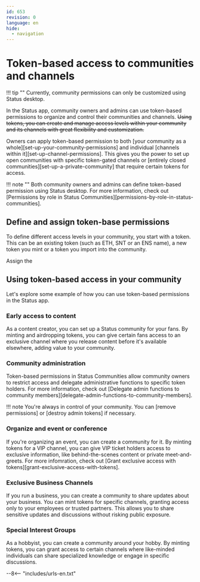 ```yaml
---
id: 653
revision: 0
language: en
hide:
  - navigation
---
```


# Token-based access to communities and channels

<!-- Things to discuss

- What are token-based permissions
- Who can create these permissions
- How can I configure the permissions in communities and channels
- What tokens can owners use to create permissions
- How can owners distribute the tokens
- Examples of using these token-based permissions in Status Communities.

-->

!!! tip ""
    Currently, community permissions can only be customized using Status desktop.

In the Status app, community owners and admins can use token-based permissions to organize and control their communities and channels. ~~Using tokens, you can create and manage access levels within your community and its channels with great flexibility and customization.~~

Owners can apply token-based permission to both [your community as a whole][set-up-your-community-permissions] and individual [channels within it][set-up-channel-permissions]. This gives you the power to set up open communities with specific token-gated channels or [entirely closed communities][set-up-a-private-community] that require certain tokens for access.

!!! note ""
    Both community owners and admins can define token-based permission using Status desktop. For more information, check out [Permissions by role in Status Communities][permissions-by-role-in-status-communities].

## Define and assign token-base permissions

To define different access levels in your community, you start with a token. This can be an existing token (such as ETH, SNT or an ENS name), a new token you mint or a token you import into the community.

Assign the 

## Using token-based access in your community

Let's explore some example of how you can use token-based permissions in the Status app.

### Early access to content

As a content creator, you can set up a Status community for your fans. By minting and airdropping tokens, you can give certain fans access to an exclusive channel where you release content before it's available elsewhere, adding value to your community.

### Community administration

Token-based permissions in Status Communities allow community owners to restrict access and delegate administrative functions to specific token holders. For more information, check out [Delegate admin functions to community members][delegate-admin-functions-to-community-members].

!!! note
    You're always in control of your community. You can [remove permissions] or [destroy admin tokens] if necessary.

### Organize and event or conference

If you're organizing an event, you can create a community for it. By minting tokens for a VIP channel, you can give VIP ticket holders access to exclusive information, like behind-the-scenes content or private meet-and-greets. For more infomration, check out [Grant exclusive access with tokens][grant-exclusive-access-with-tokens].

### Exclusive Business Channels

If you run a business, you can create a community to share updates about your business. You can mint tokens for specific channels, granting access only to your employees or trusted partners. This allows you to share sensitive updates and discussions without risking public exposure.

### Special Interest Groups

As a hobbyist, you can create a community around your hobby. By minting tokens, you can grant access to certain channels where like-minded individuals can share specialized knowledge or engage in specific discussions.

--8<-- "includes/urls-en.txt"
